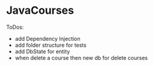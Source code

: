 # JavaCourses
ToDos: <br>
- add Dependency Injection
- add folder structure for tests
- add DbState for entity
- when delete a course then new db for delete courses